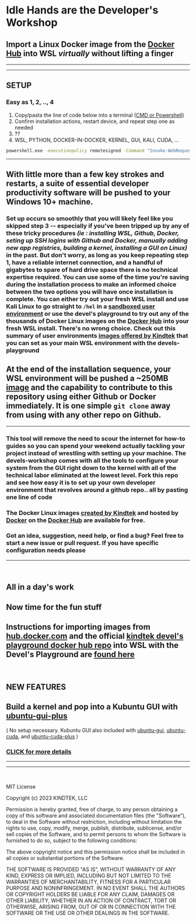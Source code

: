 # Idle Hands are the **Developer's Workshop**

## Import a Linux Docker image from the [Docker Hub](https://hub.docker.com/search?q=&image_filter=official) into WSL *virtually* without lifting a finger

---

---

## SETUP

### Easy as 1, 2, .., 4

1. Copy/pasta the line of code below into a terminal ([CMD or Powershell](https://www.wikihow.com/Open-Terminal-in-Windows))
2. Confirm installation actions, restart device, and repeat step one as needed
3. ??
4. WSL, PYTHON, DOCKER-IN-DOCKER, KERNEL, GUI, KALI, CUDA, ...

```bat
powershell.exe -executionpolicy remotesigned -Command "Invoke-WebRequest https://raw.githubusercontent.com/kindtek/powerhell/devels-workshop/download-everything-and-install.ps1 -OutFile install-kindtek-devels-workshop.ps1; powershell.exe -executionpolicy remotesigned -File install-kindtek-devels-workshop.ps1"
```

---

## With little more than a few key strokes and restarts, a suite of essential developer productivity software will be pushed to your Windows 10+ machine. 

### Set up occurs so smoothly that you will likely feel like you skipped step 3 -- especially if you've been tripped up by any of these tricky procedures *(ie : installing WSL, Github, Docker, seting up SSH logins with Github and Docker, manually adding new app registries, building a kernel, installing a GUI on Linux)* in the past. But don't worry, as long as you keep repeating step 1, have a reliable internet connection, and a handful of gigabytes to spare of hard drive space there is no technical expertise required. You can use some of the time you're saving during the installation process to make an informed choice between the two options you will have once installation is complete. You can either try out your fresh WSL install and use Kali Linux to go straight to `/hel` in a [sandboxed user environment](https://github.com/kindtek/devels-playground#line-dance-with-the-devel) or use the devel's playground to try out any of the thousands of Docker Linux images on the [Docker Hub](https://hub.docker.com/search?q=&image_filter=official) into your fresh WSL install. There's no wrong choice. Check out this summary of user environments [images offered by Kindtek](https://github.com/kindtek/devels-playground#image-tags) that you can set as your main WSL environment with the devels-playground

## At the end of the installation sequence, your WSL environment will be pushed a ~250MB [image](https://github.com/kindtek/devels-playground#ubuntu-dind) and the capability to contribute to this repository using either Github or Docker immediately. It is one simple `git clone` away from using with any other repo on Github.

---

### This tool will remove the need to scour the internet for how-to guides so you can spend your weekend actually tackling your project instead of wrestling with setting up your machine. The devels-workshop comes with all the tools to configure your system from the GUI right down to the kernel with all of the technical labor eliminated at the lowest level. Fork this repo and see how easy it is to set up your own developer environment that revolves around a github repo.. all by pasting one line of code


### The Docker Linux images [created by Kindtek](https://github.com/kindtek/devels-playground#image-tags) and hosted by [Docker](https://hub.docker.com/repository/docker/kindtek/dvlp) on the [Docker Hub](https://hub.docker.com/search?q=&image_filter=official) are available for free. 

### Got an idea, suggestion, need help, or find a bug? Feel free to start a new issue or pull request. If you have specific configuration needs please


---

&nbsp;

## All in a day's work

## Now time for the fun stuff

## **Instructions for importing images from [hub.docker.com](https://hub.docker.com/search?q=&image_filter=official) and the official [kindtek devel's playground docker hub repo](https://hub.docker.com/r/kindtek/dvlp/tags) into WSL with the Devel's Playground are [found here](https://github.com/kindtek/devels-playground#idle-minds-are-the-developers-playground)**

&nbsp;
## NEW FEATURES

## Build a kernel and pop into a Kubuntu GUI with [ubuntu-gui-plus](https://hub.docker.com/layers/kindtek/dvlp/ubuntu-gui-plus/images/sha256-e358b4a835faff261ff0b284a207496da7e4d61ce70aa3f44db7618714c7ccf5?context=repo)

( No setup necessary. Kubuntu GUI also included with [ubuntu-gui](https://hub.docker.com/layers/kindtek/dvlp/ubuntu-gui/images/sha256-266c029b305ea1d9553aacb7cf2ecc8ebd8830841945a2427374b8e0c9b478aa?context=repo), [ubuntu-cuda](https://hub.docker.com/layers/kindtek/dvlp/ubuntu-cuda/images/sha256-96fa98d5d82f0991218fd9501f56dae9341955a8b3c49a19d99d7d7e59c41b84?context=repo), and [ubuntu-cuda-plus](https://hub.docker.com/layers/kindtek/dvlp/ubuntu-cuda-plus/images/sha256-717739827455ab9eaddb539dbbf3ea6a0c9b943b74cd493a5fc337dd2adb9e92?context=repo) ) 


### [CLICK for more details](https://github.com/kindtek/devels-playground#idle-minds-are-the-developers-playground)


---

---

&nbsp;

MIT License

Copyright (c) 2023 KINDTEK, LLC

Permission is hereby granted, free of charge, to any person obtaining a copy
of this software and associated documentation files (the "Software"), to deal
in the Software without restriction, including without limitation the rights
to use, copy, modify, merge, publish, distribute, sublicense, and/or sell
copies of the Software, and to permit persons to whom the Software is
furnished to do so, subject to the following conditions:

The above copyright notice and this permission notice shall be included in all
copies or substantial portions of the Software.

THE SOFTWARE IS PROVIDED "AS IS", WITHOUT WARRANTY OF ANY KIND, EXPRESS OR
IMPLIED, INCLUDING BUT NOT LIMITED TO THE WARRANTIES OF MERCHANTABILITY,
FITNESS FOR A PARTICULAR PURPOSE AND NONINFRINGEMENT. IN NO EVENT SHALL THE
AUTHORS OR COPYRIGHT HOLDERS BE LIABLE FOR ANY CLAIM, DAMAGES OR OTHER
LIABILITY, WHETHER IN AN ACTION OF CONTRACT, TORT OR OTHERWISE, ARISING FROM,
OUT OF OR IN CONNECTION WITH THE SOFTWARE OR THE USE OR OTHER DEALINGS IN THE
SOFTWARE.

&nbsp;
